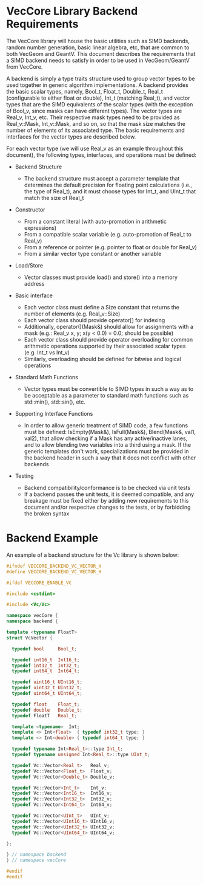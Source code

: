 VecCore Library Backend Requirements
====================================

The VecCore library will house the basic utilities such as SIMD backends, random
number generation, basic linear algebra, etc, that are common to both VecGeom
and GeantV. This document describes the requirements that a SIMD backend needs
to satisfy in order to be used in VecGeom/GeantV from VecCore.

A backend is simply a type traits structure used to group vector types to be
used together in generic algorithm implementations. A backend provides the basic
scalar types, namely, Bool_t, Float_t, Double_t, Real_t (configurable to either
float or double), Int_t (matching Real_t), and vector types that are the SIMD
equivalents of the scalar types (with the exception of Bool_v, since masks can
have different types). The vector types are Real_v, Int_v, etc. Their respective
mask types need to be provided as Real_v::Mask, Int_v::Mask, and so on, so that
the mask size matches the number of elements of its associated type. The basic
requirements and interfaces for the vector types are described below.

For each vector type (we will use Real_v as an example throughout this
document), the following types, interfaces, and operations must be defined:

- Backend Structure
  - The backend structure must accept a parameter template that determines
    the default precision for floating point calculations (i.e., the type
    of Real_t), and it must choose types for Int_t, and UInt_t that match
    the size of Real_t

- Constructor
  - From a constant literal (with auto-promotion in arithmetic expressions)
  - From a compatible scalar variable (e.g. auto-promotion of Real_t to Real_v)
  - From a reference or pointer (e.g. pointer to float or double for Real_v)
  - From a similar vector type constant or another variable

- Load/Store
  - Vector classes must provide load() and store() into a memory address

- Basic interface
  - Each vector class must define a Size constant that returns the number of
    elements (e.g. Real_v::Size)
  - Each vector class should provide operator[] for indexing
  - Additionally, operator()(Mask&) should allow for assignments with a
    mask (e.g.: Real_v x, y; x(y < 0.0) = 0.0; should be possible)
  - Each vector class should provide operator overloading for common arithmetic
    operations supported by their associated scalar types (e.g. Int_t vs Int_v)
  - Similarly, overloading should be defined for bitwise and logical operations

- Standard Math Functions
  - Vector types must be convertible to SIMD types in such a way as to be acceptable
    as a parameter to standard math functions such as std::min(), std::sin(), etc.

- Supporting Interface Functions
  - In order to allow generic treatment of SIMD code, a few functions must be
    defined: IsEmpty(Mask&), IsFull(Mask&), Blend(Mask&, val1, val2), that allow
    checking if a Mask has any active/inactive lanes, and to allow blending two
    variables into a third using a mask. If the generic templates don't work,
    specializations must be provided in the backend header in such a way that
    it does not conflict with other backends

- Testing
  - Backend compatibility/conformance is to be checked via unit tests
  - If a backend passes the unit tests, it is deemed compatible, and any
    breakage must be fixed either by adding new requirements to this document
    and/or respecitve changes to the tests, or by forbidding the broken syntax

Backend Example
===============

An example of a backend structure for the Vc library is shown below:

```cpp
#ifndef VECCORE_BACKEND_VC_VECTOR_H
#define VECCORE_BACKEND_VC_VECTOR_H

#ifdef VECCORE_ENABLE_VC

#include <cstdint>

#include <Vc/Vc>

namespace vecCore {
namespace backend {

template <typename FloatT>
struct VcVector {

  typedef bool     Bool_t;

  typedef int16_t  Int16_t;
  typedef int32_t  Int32_t;
  typedef int64_t  Int64_t;

  typedef uint16_t UInt16_t;
  typedef uint32_t UInt32_t;
  typedef uint64_t UInt64_t;

  typedef float    Float_t;
  typedef double   Double_t;
  typedef FloatT   Real_t;

  template <typename>  Int;
  template <> Int<float>  { typedef int32_t type; }
  template <> Int<double> { typedef int64_t type; }

  typedef typename Int<Real_t>::type Int_t;
  typedef typename unsigned Int<Real_t>::type UInt_t;

  typedef Vc::Vector<Real_t>   Real_v;
  typedef Vc::Vector<Float_t>  Float_v;
  typedef Vc::Vector<Double_t> Double_v;

  typedef Vc::Vector<Int_t>    Int_v;
  typedef Vc::Vector<Int16_t>  Int16_v;
  typedef Vc::Vector<Int32_t>  Int32_v;
  typedef Vc::Vector<Int64_t>  Int64_v;

  typedef Vc::Vector<UInt_t>   UInt_v;
  typedef Vc::Vector<UInt16_t> UInt16_v;
  typedef Vc::Vector<UInt32_t> UInt32_v;
  typedef Vc::Vector<UInt64_t> UInt64_v;

};

} // namespace backend
} // namespace vecCore

#endif
#endif
```
